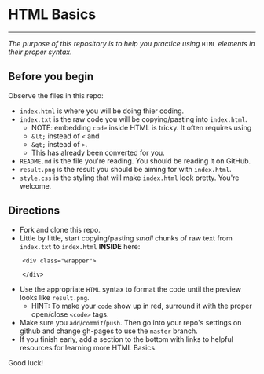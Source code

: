 # HTML Basics
---
_The purpose of this repository is to help you practice using_ `HTML` _elements in their proper syntax._

## Before you begin
Observe the files in this repo:  

* `index.html` is where you will be doing thier coding.
* `index.txt` is the raw code you will be copying/pasting into `index.html`.
  * NOTE: embedding `code` inside HTML is tricky. It often requires using 
  * `&lt;` instead of `<` and 
  * `&gt;` instead of `>`.
  * This has already been converted for you.
* `README.md` is the file you're reading.  You should be reading it on GitHub.
* `result.png` is the result you should be aiming for with `index.html`.
* `style.css` is the styling that will make `index.html` look pretty.  You're welcome.

## Directions
* Fork and clone this repo.
* Little by little, start copying/pasting _small_ chunks of raw text from `index.txt` to `index.html` **INSIDE** here:
```  
    <div class="wrapper">
     
    </div>
```  
* Use the appropriate `HTML` syntax to format the code until the preview looks like `result.png`.
  * HINT: To make your `code` show up in red, surround it with the proper open/close `<code>` tags.
* Make sure you `add`/`commit`/`push`.  Then go into your repo's settings on github and change gh-pages to use the `master` branch.
* If you finish early, add a section to the bottom with links to helpful resources for learning more HTML Basics.

Good luck!